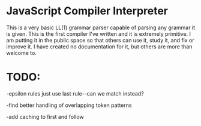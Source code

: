 JavaScript Compiler Interpreter
================
This is a very basic LL(1) grammar parser capable of parsing any grammar it is given.  This is the first compiler I've written and it is extremely primitive.  I am putting it in the public space so that others can use it, study it, and fix or improve it.  I have created no documentation for it, but others are more than welcome to.

TODO:
============
-epsilon rules just use last rule--can we match instead?

-find better handling of overlapping token patterns

-add caching to first and follow